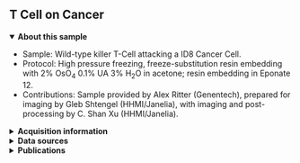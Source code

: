 ## T Cell on Cancer
<details open><summary><b>About this sample</b></summary>
<ul>
<li>Sample: Wild-type killer T-Cell attacking a ID8 Cancer Cell.</li>
<li>Protocol: High pressure freezing, freeze-substitution resin embedding with 2% OsO<sub>4</sub> 0.1% UA 3% H<sub>2</sub>O in acetone; resin embedding in Eponate 12.</li>
<li>Contributions: Sample provided by Alex Ritter (Genentech), prepared for imaging by Gleb Shtengel (HHMI/Janelia), with imaging and post-processing by C. Shan Xu (HHMI/Janelia).</li></ul>
</details><details closed><summary><b>Acquisition information</b></summary>
<ul>
<li>EHT (kV): 0.7</li>
<li>Bias (V): 0</li>
<li>Imaging current (nA): 0.25</li>
<li>Scanning speed (MHz): 0.2</li>
<li>Imaging duration (days): 29</li>
<li>Data size (GB): 694</li>
<li>Final voxel size (nm): 4 x 4 x 4 (X, Y, Z)</li>
<li>Data dimensions (µm): 74 x 13 x 48 (X, Y, Z</li>
<li>Imaging start date: 2/4/2020</li></ul>
</details><details closed><summary><b>Data sources</b></summary>
<ul>
<li>fibsem/aligned: SIFT-aligned raw FIB-SEM data</li></ul>
</details><details closed><summary><b>Publications</b></summary>
<ul></ul>
</details>